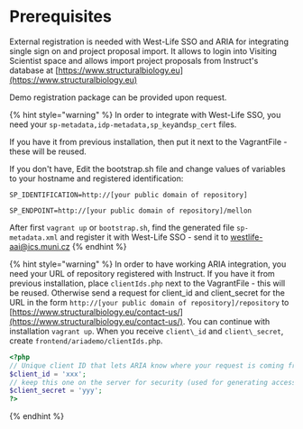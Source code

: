 # Prerequisites

External registration is needed with West-Life SSO and ARIA for integrating single sign on and project proposal import.
It allows to login into Visiting Scientist space and allows import project proposals from Instruct's database at [https://www.structuralbiology.eu](https://www.structuralbiology.eu)
  
Demo registration package can be provided upon request.                                                                                                                                                                   

{% hint style="warning" %}
In order to integrate with West-Life SSO, you need your `sp-metadata,idp-metadata,sp_key`and`sp_cert` files.

If you have it from previous installation, then put it next to the VagrantFile - these will be reused.

If you don't have, Edit the bootstrap.sh file and change values of variables to your hostname and registered identification: 

`SP_IDENTIFICATION=http://[your public domain of repository]`

`SP_ENDPOINT=http://[your public domain of repository]/mellon`

After first `vagrant up` or `bootstrap.sh`, find the generated file `sp-metadata.xml` and register it with West-Life SSO - send it to westlife-aai@ics.muni.cz
{% endhint %}

{% hint style="warning" %}
In order to have working ARIA integration, you need your URL of repository registered with Instruct. 
If you have it from previous installation, place `clientIds.php` next to the VagrantFile - this will be reused. Otherwise send a request for client_id and client_secret for the URL in the form `http://[your public domain of repository]/repository` to
 [https://www.structuralbiology.eu/contact-us/](https://www.structuralbiology.eu/contact-us/).
You can continue with installation `vagrant up`. When you receive `client\_id` and `client\_secret`, create `frontend/ariademo/clientIds.php`. 

```php
<?php
// Unique client ID that lets ARIA know where your request is coming from
$client_id = 'xxx';
// keep this one on the server for security (used for generating access tokens)
$client_secret = 'yyy';
?>
```
{% endhint %}
